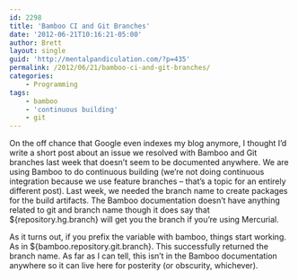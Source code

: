 ```yaml
---
id: 2298
title: 'Bamboo CI and Git Branches'
date: '2012-06-21T10:16:21-05:00'
author: Brett
layout: single
guid: 'http://mentalpandiculation.com/?p=435'
permalink: /2012/06/21/bamboo-ci-and-git-branches/
categories:
    - Programming
tags:
    - bamboo
    - 'continuous building'
    - git
---
```


On the off chance that Google even indexes my blog anymore, I thought I’d write a short post about an issue we resolved with Bamboo and Git branches last week that doesn’t seem to be documented anywhere. We are using Bamboo to do continuous building (we’re not doing continuous integration because we use feature branches – that’s a topic for an entirely different post). Last week, we needed the branch name to create packages for the build artifacts. The Bamboo documentation doesn’t have anything related to git and branch name though it does say that ${repository.hg.branch} will get you the branch if you’re using Mercurial.

As it turns out, if you prefix the variable with bamboo, things start working. As in ${bamboo.repository.git.branch}. This successfully returned the branch name. As far as I can tell, this isn’t in the Bamboo documentation anywhere so it can live here for posterity (or obscurity, whichever).